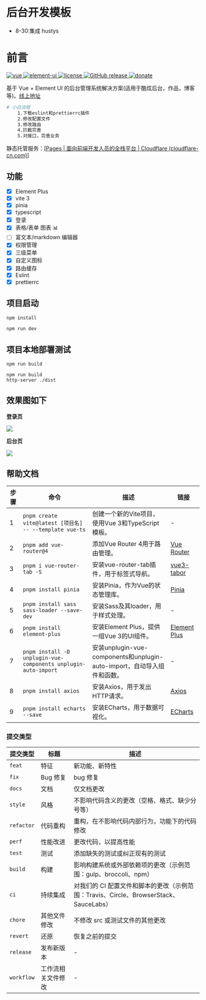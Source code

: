 # 后台开发模板

- 8-30:集成 hustys
# 前言

[![vue](https://camo.githubusercontent.com/6435b9888d7e92600d417622bc3af815fce39ec28728c4bdf4cf0fbaac8866f1/68747470733a2f2f696d672e736869656c64732e696f2f62616467652f7675652d322e362e31302d627269676874677265656e2e737667) ](https://github.com/vuejs/vue)[![element-ui](https://camo.githubusercontent.com/2722584aad9de275172be6b0cd325a6fb285c69cf67568e837d6c7e5ff797351/68747470733a2f2f696d672e736869656c64732e696f2f62616467652f656c656d656e742d2d75692d322e382e322d627269676874677265656e2e737667) ](https://github.com/ElemeFE/element)[![license](https://camo.githubusercontent.com/e581ac49b7e1e99fb951242be63f6fdc6ebbc20c89a97fca0de99e1f2e6ae87e/68747470733a2f2f696d672e736869656c64732e696f2f6769746875622f6c6963656e73652f6d6173686170652f6170697374617475732e737667) ](https://github.com/lin-xin/vue-manage-system/blob/master/LICENSE)[![GitHub release](https://camo.githubusercontent.com/a5502db1ab80a0667293a7037a12b9f0b83628fd187c5ee8dd8af1a5773a319d/68747470733a2f2f696d672e736869656c64732e696f2f6769746875622f72656c656173652f6c696e2d78696e2f7675652d6d616e6167652d73797374656d2e737667) ](https://github.com/lin-xin/vue-manage-system/releases)[![donate](https://camo.githubusercontent.com/7e907724960bea31c9d0831fb62aa30ea87a6da75bc599f0d700c31987e964e2/68747470733a2f2f696d672e736869656c64732e696f2f62616467652f2532342d646f6e6174652d6666363962342e737667)](https://lin-xin.gitee.io/example/work/#/donate)

基于 Vue + Element UI 的后台管理系统解决方案(适用于酷炫后台，作品，博客等)。[线上地址]()



```bash
# 小白流程
	1.下载eslint和prettierrc插件
	2.修改配置文件
	3.修改路由
	4.拦截完善
	5.对接口，完善业务
```

静态托管服务：[[Pages | 面向前端开发人员的全栈平台 | Cloudflare (cloudflare-cn.com)](https://www.cloudflare-cn.com/developer-platform/products/pages/)]


## 功能
- [x] Element Plus
- [x]  vite 3
- [x]  pinia
- [x]  typescript
- [x]  登录 
- [x]  表格/表单
   图表 📊
- [ ]  富文本/markdown 编辑器
- [x]  权限管理
- [x]  三级菜单
- [x]  自定义图标
- [x] 路由缓存
- [x] Eslint
- [x] prettierrc

## 项目启动
```bash
npm install
```

```bash
npm run dev
```

## 项目本地部署测试

```
npm run build
```

```
npm run build
http-server ./dist
```



## 效果图如下

**登录页**

<img src="./y_UIVIEW/LOGIN.png"/>



**后台页**

<img src="./y_UIVIEW/HOME.png"/>


## 帮助文档

| 步骤 | 命令                                                         | 描述                                                         | 链接                                                   |
| ---- | ------------------------------------------------------------ | ------------------------------------------------------------ | ------------------------------------------------------ |
| 1    | `pnpm create vite@latest [项目名] -- --template vue-ts`      | 创建一个新的Vite项目，使用Vue 3和TypeScript模板。            | -                                                      |
| 2    | `pnpm add vue-router@4`                                      | 添加Vue Router 4用于路由管理。                               | [Vue Router](https://router.vuejs.org/zh/index.html)   |
| 3    | `pnpm i vue-router-tab -S`                                   | 安装vue-router-tab插件，用于标签式导航。                     | [vue3-tabor](https://github.com/daylenjeez/vue3-tabor) |
| 4    | `pnpm install pinia`                                         | 安装Pinia，作为Vue的状态管理库。                             | [Pinia](https://pinia.vuejs.org/)                      |
| 5    | `pnpm install sass sass-loader --save-dev`                   | 安装Sass及其loader，用于样式处理。                           | -                                                      |
| 6    | `pnpm install element-plus`                                  | 安装Element Plus，提供一组Vue 3的UI组件。                    | [Element Plus](https://element-plus.org/zh-CN/)        |
| 7    | `pnpm install -D unplugin-vue-components unplugin-auto-import` | 安装unplugin-vue-components和unplugin-auto-import，自动导入组件和函数。 | -                                                      |
| 8    | `pnpm install axios`                                         | 安装Axios，用于发出HTTP请求。                                | [Axios](https://github.com/axios/axios)                |
| 9    | `pnpm install echarts --save`                                | 安装ECharts，用于数据可视化。                                | [ECharts](https://echarts.apache.org/zh/index.html)    |





### 提交类型

| 提交类型   | 标题               | 描述                                                         |
| ---------- | ------------------ | ------------------------------------------------------------ |
| `feat`     | 特征               | 新功能、新特性                                               |
| `fix`      | Bug 修复           | bug 修复                                                     |
| `docs`     | 文档               | 仅文档更改                                                   |
| `style`    | 风格               | 不影响代码含义的更改（空格、格式、缺少分号等）               |
| `refactor` | 代码重构           | 重构，在不影响代码内部行为，功能下的代码修改                 |
| `perf`     | 性能改进           | 更改代码，以提高性能                                         |
| `test`     | 测试               | 添加缺失的测试或纠正现有的测试                               |
| `build`    | 构建               | 影响构建系统或外部依赖项的更改（示例范围：gulp、broccoli、npm） |
| `ci`       | 持续集成           | 对我们的 CI 配置文件和脚本的更改（示例范围：Travis、Circle、BrowserStack、SauceLabs） |
| `chore`    | 其他文件修改       | 不修改 src 或测试文件的其他更改                              |
| `revert`   | 还原               | 恢复之前的提交                                               |
| `release`  | 发布新版本         | -                                                            |
| `workflow` | 工作流相关文件修改 | -                                                            |
